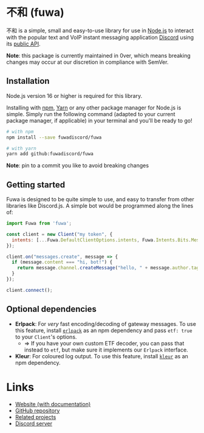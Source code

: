 # 不和 (fuwa)

不和 is a simple, small and easy-to-use library for use in
[Node.js](https://nodejs.org) to interact with the popular text and VoIP
instant messaging application [Discord](https://discord.com) using its 
[public API](https://discord.com/developers).

**Note**: this package is currently maintained in 0ver, which means 
breaking changes may occur at our discretion in compliance with
SemVer.

## Installation

Node.js version 16 or higher is required for this library.

Installing with [npm](https://npmjs.com), [Yarn](https://yarnpkg.com) or any
other package manager for Node.js is simple. Simply run the following command
(adapted to your current package manager, if applicable) in your terminal and
you'll be ready to go!

```sh
# with npm
npm install --save fuwadiscord/fuwa

# with yarn
yarn add github:fuwadiscord/fuwa
```

**Note**: pin to a commit you like to avoid breaking changes 

## Getting started

Fuwa is designed to be quite simple to use, and easy to transfer from other
libraries like Discord.js. A simple bot would be programmed along the lines of:

```js
import Fuwa from 'fuwa';

const client = new Client("my token", {
  intents: [...Fuwa.DefaultClientOptions.intents, Fuwa.Intents.Bits.MessageContent],
});

client.on("messages.create", message => {
  if (message.content === "hi, bot!") {
    return message.channel.createMessage("hello, " + message.author.tag);
  }
});

client.connect();
```

## Optional dependencies

- **Erlpack**: For _very_ fast encoding/decoding of gateway messages. To use
  this feature, install [`erlpack`](https://npm.im/erlpack) as an npm dependency
  and pass `etf: true` to your `Client`'s options.
  * => If you have your own custom ETF decoder, you can pass that instead to `etf`,
    but make sure it implements our `Erlpack` interface.
- **Kleur**: For coloured log output. To use this feature, install
  [`kleur`](https://npm.im/kleur) as an npm dependency.

# Links

- [Website (with documentation)](https://fuwadiscord.github.io/fuwa)
- [GitHub repository](https://github.com/FuwaDiscord/fuwa)
- [Related projects](https://discord.com/developers/docs/topics/community-resources)
- [Discord server](https://discord.gg/tDG9BMz5s7)
